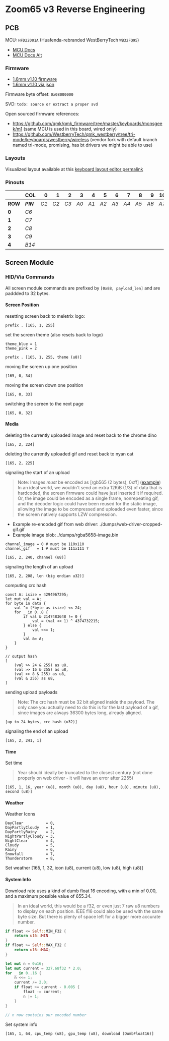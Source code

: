 # Zoom65 v3 Reverse Engineering

## PCB

MCU: `HFD22001A` (Huafenda-rebranded WestBerryTech `WB32FQ95`)

- [MCU Docs](./docs/EN_RM2905025_WB32FQ95xx_V01.pdf)
- [MCU Docs Alt](./docs/EN_DS1905020_WB32FQ95xC_V01.pdf)

### Firmware

- [1.6mm v1.10 firmware](./firmware/ZOOM65V3_UK_via_v1_10_20241008.bin)
- [1.6mm v1.10 via json](./layout/ZOOM65_v3_uk_via_v1.01_20240827.json)

Firmware byte offset: `0x08000000`

SVD: `todo: source or extract a proper svd`

Open sourced firmware references:
- https://github.com/qmk/qmk_firmware/tree/master/keyboards/monsgeek/m1 (same MCU is used in this board, wired only)
- https://github.com/WestberryTech/qmk_westberry/tree/tri-mode/keyboards/westberry/wireless (vendor fork with default branch named tri-mode, promising, has bt drivers we might be able to use)

### Layouts

Visualized layout available at this [keyboard layout editor permalink](https://www.keyboard-layout-editor.com/##@_name=Zoom65%20v3&author=Meletrix%3B&@_x:2.5&c=%23aaaaaa%3B&=0,0&_c=%23cccccc%3B&=0,1&=0,2&=0,3&=0,4&=0,5&=0,6&=0,7&=0,8&=0,9&=0,10&=0,11&=0,12&_c=%23777777&w:2%3B&=0,13&_c=%23cccccc%3B&=0,14%0A%0A%0A3,0&_x:0.25%3B&=0,15%0A%0A%0A3,1%0A%0A%0A%0A%0A%0Ae0%3B&@_x:2.5&c=%23777777&w:1.5%3B&=1,0&_c=%23cccccc%3B&=1,1&=1,2&=1,3&=1,4&=1,5&=1,6&=1,7&=1,8&=1,9&=1,10&=1,11&=1,12&_x:0.25&c=%23aaaaaa&w:1.25&h:2&w2:1.5&h2:1&x2:-0.25%3B&=2,13%0A%0A%0A1,0&_c=%23777777%3B&=1,15&_x:1&w:1.5%3B&=1,13%0A%0A%0A1,1%3B&@_x:2.5&w:1.75%3B&=2,0&_c=%23cccccc%3B&=2,1&=2,2&=2,3&=2,4&=2,5&=2,6&=2,7&=2,8&=2,9&=2,10&=2,11&=2,12%0A%0A%0A1,0&_x:1.25&c=%23777777%3B&=2,15&_x:0.25&c=%23aaaaaa&w:2.25%3B&=2,13%0A%0A%0A1,1%3B&@_c=%23777777&w:1.25%3B&=3,0%0A%0A%0A0,1&_c=%23cccccc%3B&=3,11%0A%0A%0A0,1&_x:0.25&c=%23777777&w:2.25%3B&=3,0%0A%0A%0A0,0&_c=%23cccccc%3B&=3,1&=3,2&=3,3&=3,4&=3,5&=3,6&=3,7&=3,8&=3,9&=3,10&_c=%23777777&w:1.75%3B&=3,13&=3,14&=3,15%3B&@_x:2.5&w:1.25%3B&=4,0&_w:1.25%3B&=4,1&_w:1.25%3B&=4,2&_c=%23aaaaaa&w:6.25%3B&=4,5%0A%0A%0A2,0&_c=%23777777&w:1.25%3B&=4,10&_w:1.25%3B&=4,11&_x:0.5%3B&=4,13&=4,14&=4,15%3B&@_x:6.25&c=%23aaaaaa&w:2.25%3B&=4,3%0A%0A%0A2,1&_w:1.25%3B&=4,5%0A%0A%0A2,1&_w:2.75%3B&=4,7%0A%0A%0A2,1)

### Pinouts

|         | COL       |   0 |    1 |    2 |    3 |    4 |    5 |    6 |    7 |    8 |    9 |   10 |   11 |   12 |   13 |   14 |   15 |
|---------|-----------|----:|-----:|-----:|-----:|-----:|-----:|-----:|-----:|-----:|-----:|-----:|-----:|-----:|-----:|-----:|-----:|
| **ROW** | **_PIN_** | _C1_ | _C2_ | _C3_ | _A0_ | _A1_ | _A2_ | _A3_ | _A4_ | _A5_ | _A6_ | _A7_ | _C4_ | _C5_ | _B0_ | _B1_ | _B2_ |
|   **0** |      _C6_ |     |      |      |      |      |      |      |      |      |      |      |      |      |      |      |      |
|   **1** |      _C7_ |     |      |      |      |      |      |      |      |      |      |      |      |      |      |      |      |
|   **2** |      _C8_ |     |      |      |      |      |      |      |      |      |      |      |      |      |      |      |      |
|   **3** |      _C9_ |     |      |      |      |      |      |      |      |      |      |      |      |      |      |      |      |
|   **4** |      _B14_ |     |      |      |      |      |      |      |      |      |      |      |      |      |      |      |      |

## Screen Module

### HID/Via Commands

All screen module commands are prefixed by `[0x88, payload_len]` and are paddded to 32 bytes.

#### Screen Position

resetting screen back to meletrix logo:
```
prefix . [165, 1, 255]
```

set the screen theme (also resets back to logo)
```
theme_blue = 1
theme_pink = 2

prefix . [165, 1, 255, theme (u8)]
```

moving the screen up one position
```
[165, 0, 34]
```

moving the screen down one position
```
[165, 0, 33]
```

switching the screen to the next page
```
[165, 0, 32]
```

#### Media

deleting the currently uploaded image and reset back to the chrome dino
```
[165, 2, 224]
```

deleting the currently uploaded gif and reset back to nyan cat
```
[165, 2, 225]
```

signaling the start of an upload

> Note: Images *must* be encoded as [rgb565 (2 bytes), 0xff] ([example](./dumps/rgba5658-image.bin))
>       In an ideal world, we wouldn't send an extra 12KiB (1/3) of data that is hardcoded,
>       the screen firmware could have just inserted it if required.
>       Or, the image could be encoded as a single frame, nonrepeating gif, and the decoder
>       logic could have been reused for the static image, allowing the image to be compressed
>       and uploaded even faster, since the screen natively supports LZW compression.

- Example re-encoded gif from web driver: ./dumps/web-driver-cropped-gif.gif
- Example image blob: ./dumps/rgba5658-image.bin

```
channel_image = 0 # must be 110x110
channel_gif   = 1 # must be 111x111 ?

[165, 2, 240, channel (u8)]
```

signaling the length of an upload
```
[165, 2, 208, len (big endian u32)]
```

computing crc hash
```
const A: isize = 4294967295;
let mut val = A;
for byte in data {
    val ^= (*byte as isize) << 24;
    for _ in 0..8 {
        if val & 2147483648 != 0 {
            val = (val << 1) ^ 4374732215;
        } else {
            val <<= 1;
        }
        val &= A;
    }
}

// output hash
[
    (val >> 24 & 255) as u8,
    (val >> 16 & 255) as u8,
    (val >> 8 & 255) as u8,
    (val & 255) as u8,
]
```

sending upload payloads

> Note: The crc hash must be 32 bit aligned inside the payload.
>       The only case you actually need to do this is for the last payload
>       of a gif, since images are always 36300 bytes long, already aligned.

```
[up to 24 bytes, crc hash (u32)]
```

signaling the end of an upload
```
[165, 2, 241, 1]
```

#### Time

Set time
> Year should ideally be truncated to the closest century (not done properly on web driver - it will have an error after 2255)
```
[165, 1, 16, year (u8), month (u8), day (u8), hour (u8), minute (u8), second (u8)]
```

#### Weather

Weather Icons
```
DayClear          = 0,
DayPartlyCloudy   = 1,
DayPartlyRainy    = 2,
NightPartlyCloudy = 3,
NightClear        = 4,
Cloudy            = 5,
Rainy             = 6,
Snowfall          = 7,
Thunderstorm      = 8,
```

Set weather
[165, 1, 32, icon (u8), current (u8), low (u8), high (u8)]

#### System Info

Download rate uses a kind of dumb float 16 encoding, with a min of 0.00, and a maximum possible value of 655.34.

> In an ideal world, this would be a f32, or even just 7 raw u8 numbers to display on each position. IEEE f16 could also be used with the same byte size. But there is plenty of space left for a bigger more accurate number.

```rust
if float <= Self::MIN_F32 {
    return u16::MIN
}
if float >= Self::MAX_F32 {
    return u16::MAX;
}

let mut n = 0u16;
let mut current = 327.68f32 * 2.0;
for _ in 0..16 {
    n <<= 1;
    current /= 2.0;
    if float >= current - 0.005 {
        float -= current;
        n |= 1;
    }
}

// n now contains our encoded number
```

Set system info
```
[165, 1, 64, cpu_temp (u8), gpu_temp (u8), download (DumbFloat16)]
```


